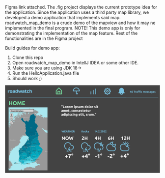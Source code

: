 Figma link attached. The .fig project displays the current prototype idea for the application.
Since the application uses a third party map library, we developed a demo application that implements said map.
roadwatch_map_demo is a crude demo of the mapview and how it may ne implemented in the final program.
NOTE! This demo app is only for demonstrating the implementation of the map feature. Rest of the functionalities are
in the Figma project

Build guides for demo app:

1. Clone this repo
2. Open roadwatch_map_demo in IntellJ IDEA or some other IDE.
3. Make sure you are using JDK 18->
4. Run the HelloApplication.java file
5. Should work ;)

![image.png](./image.png)
